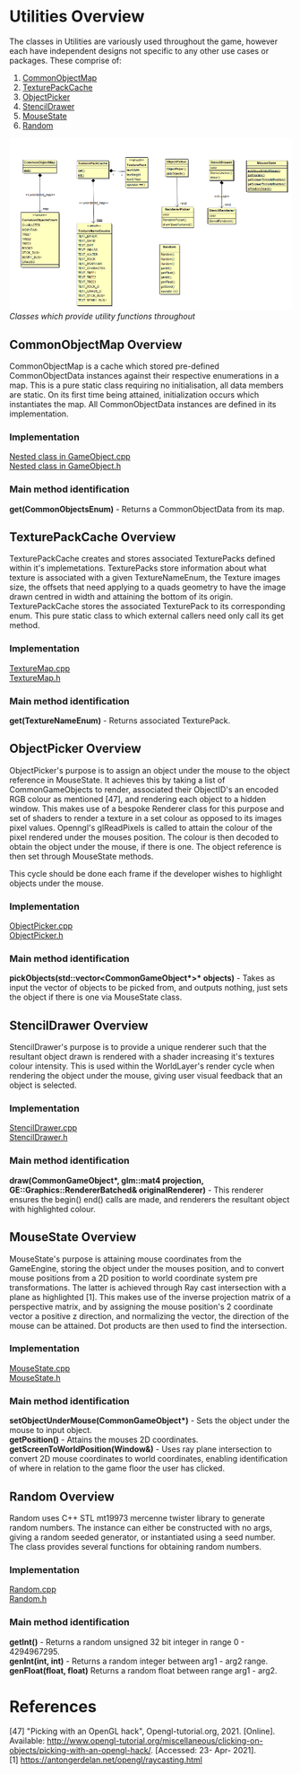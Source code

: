 # Utilities Overview
The classes in Utilities are variously used throughout the game, however each have independent designs not specific to any other use cases or packages. These comprise of:  
  
1. [CommonObjectMap](#commonobjectmap-overview)  
2. [TexturePackCache](#texturepackcache-overview)  
3. [ObjectPicker](#objectpicker-overview)  
4. [StencilDrawer](#stencildrawer-overview)  
5. [MouseState](#mousestate-overview)  
6. [Random](#random-overview)  
  
![classDiag](classDiag.png)  
*Classes which provide utility functions throughout*  
  
## CommonObjectMap Overview  
CommonObjectMap is a cache which stored pre-defined CommonObjectData instances against their respective enumerations in a map. This is a pure static class requiring no initialisation, all data members are static. On its first time being attained, initialization occurs which instantiates the map. All CommonObjectData instances are defined in its implementation.  

### Implementation  
[Nested class in GameObject.cpp](https://cseegit.essex.ac.uk/ce301_2020/ce301_allport_michael_s/-/blob/master/GameEngine/src/App/GameObject.cpp)  
[Nested class in GameObject.h](https://cseegit.essex.ac.uk/ce301_2020/ce301_allport_michael_s/-/blob/master/GameEngine/src/App/GameObject..h)  

### Main method identification  
**get(CommonObjectsEnum)** - Returns a CommonObjectData from its map.  

## TexturePackCache Overview  
TexturePackCache creates and stores associated TexturePacks defined within it's implemetations. TexturePacks store information about what texture is associated with a given TextureNameEnum, the Texture images size, the offsets that need applying to a quads geometry to have the image drawn centred in width and attaining the bottom of its origin. TexturePackCache stores the associated TexturePack to its corresponding enum. This pure static class to which external callers need only call its get method.  

### Implementation  
[TextureMap.cpp](https://cseegit.essex.ac.uk/ce301_2020/ce301_allport_michael_s/-/blob/master/GameEngine/src/App/TextureMap.cpp)  
[TextureMap.h](https://cseegit.essex.ac.uk/ce301_2020/ce301_allport_michael_s/-/blob/master/GameEngine/src/App/TextureMap.h)  

### Main method identification  
**get(TextureNameEnum)** - Returns associated TexturePack.  

## ObjectPicker Overview  
ObjectPicker's purpose is to assign an object under the mouse to the object reference in MouseState. It achieves this by taking a list of CommonGameObjects to render, associated their ObjectID's an encoded RGB colour as mentioned [47], and rendering each object to a hidden window. This makes use of a bespoke Renderer class for this purpose and set of shaders to render a texture in a set colour as opposed to its images pixel values. Openngl's glReadPixels is called to attain the colour of the pixel rendered under the mouses position. The colour is then decoded to obtain the object under the mouse, if there is one. The object reference is then set through MouseState methods.  
  
This cycle should be done each frame if the developer wishes to highlight objects under the mouse.

### Implementation  
[ObjectPicker.cpp](https://cseegit.essex.ac.uk/ce301_2020/ce301_allport_michael_s/-/blob/master/GameEngine/src/App/ObjectPicker.cpp)  
[ObjectPicker.h](https://cseegit.essex.ac.uk/ce301_2020/ce301_allport_michael_s/-/blob/master/GameEngine/src/App/ObjectPicker.h)  

### Main method identification  
**pickObjects(std::vector<CommonGameObject\*>\* objects)** - Takes as input the vector of objects to be picked from, and outputs nothing, just sets the object if there is one via MouseState class.  

## StencilDrawer Overview  
StencilDrawer's purpose is to provide a unique renderer such that the resultant object drawn is rendered with a shader increasing it's textures colour intensity. This is used within the WorldLayer's render cycle when rendering the object under the mouse, giving user visual feedback that an object is selected.

### Implementation  
[StencilDrawer.cpp](https://cseegit.essex.ac.uk/ce301_2020/ce301_allport_michael_s/-/blob/master/GameEngine/src/App/StencilDrawer.cpp)  
[StencilDrawer.h](https://cseegit.essex.ac.uk/ce301_2020/ce301_allport_michael_s/-/blob/master/GameEngine/src/App/StencilDrawer.h)  

### Main method identification  
**draw(CommonGameObject\*, glm::mat4 projection, GE::Graphics::RendererBatched& originalRenderer)** - This renderer ensures the begin() end() calls are made, and renderers the resultant object with highlighted colour.

## MouseState Overview  
MouseState's purpose is attaining mouse coordinates from the GameEngine, storing the object under the mouses position, and to convert mouse positions from a 2D position to world coordinate system pre transformations. The latter is achieved through Ray cast intersection with a plane as highlighted [1]. This makes use of the inverse projection matrix of a perspective matrix, and by assigning the mouse position's 2 coordinate vector a positive z direction, and normalizing the vector, the direction of the mouse can be attained. Dot products are then used to find the intersection.

### Implementation  
[MouseState.cpp](https://cseegit.essex.ac.uk/ce301_2020/ce301_allport_michael_s/-/blob/master/GameEngine/src/App/MouseState.cpp)  
[MouseState.h](https://cseegit.essex.ac.uk/ce301_2020/ce301_allport_michael_s/-/blob/master/GameEngine/src/App/MouseState..h)  

### Main method identification  
**setObjectUnderMouse(CommonGameObject\*)** - Sets the object under the mouse to input object.  
**getPosition()** - Attains the mouses 2D coordinates.
**getScreenToWorldPosition(Window&)** - Uses ray plane intersection to convert 2D mouse coordinates to world coordinates, enabling identification of where in relation to the game floor the user has clicked.  

## Random Overview  
Random uses C++ STL mt19973 mercenne twister library to generate random numbers. The instance can either be constructed with no args, giving a random seeded generator, or instantiated using a seed number. The class provides several functions for obtaining random numbers.  

### Implementation  
[Random.cpp](https://cseegit.essex.ac.uk/ce301_2020/ce301_allport_michael_s/-/blob/master/GameEngine/src/App/Random.cpp)  
[Random.h](https://cseegit.essex.ac.uk/ce301_2020/ce301_allport_michael_s/-/blob/master/GameEngine/src/App/Random.h)  

### Main method identification  
**getInt()** - Returns a random unsigned 32 bit integer in range 0 - 4294967295.  
**genInt(int, int)** - Returns a random integer between arg1 - arg2 range.  
**genFloat(float, float)** Returns a random float between range arg1 - arg2.  

# References
[47] "Picking with an OpenGL hack", Opengl-tutorial.org, 2021. [Online]. Available: http://www.opengl-tutorial.org/miscellaneous/clicking-on-objects/picking-with-an-opengl-hack/. [Accessed: 23- Apr- 2021].  
[1] https://antongerdelan.net/opengl/raycasting.html  
